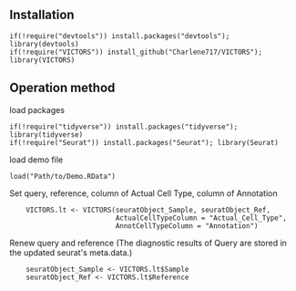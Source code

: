 ## Installation
```{r, eval = FALSE}
if(!require("devtools")) install.packages("devtools"); library(devtools)
if(!require("VICTORS")) install_github("Charlene717/VICTORS"); library(VICTORS)
```

## Operation method
load packages
```{r, eval = FALSE}
if(!require("tidyverse")) install.packages("tidyverse"); library(tidyverse)
if(!require("Seurat")) install.packages("Seurat"); library(Seurat)
```
load demo file
```{r, eval = FALSE}
load("Path/to/Demo.RData")
```

Set query, reference, column of Actual Cell Type, column of Annotation
```{r, eval = FALSE}
    VICTORS.lt <- VICTORS(seuratObject_Sample, seuratObject_Ref,
                          ActualCellTypeColumn = "Actual_Cell_Type",
                          AnnotCellTypeColumn = "Annotation")
```

Renew query and reference
(The diagnostic results of Query are stored in the updated seurat's meta.data.)
```{r, eval = FALSE}
    seuratObject_Sample <- VICTORS.lt$Sample
    seuratObject_Ref <- VICTORS.lt$Reference
```


